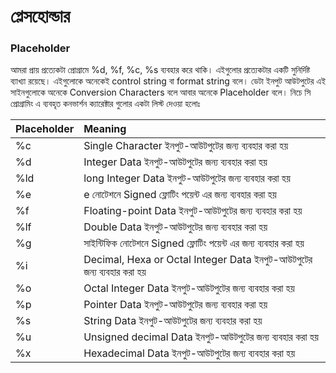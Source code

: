 # প্লেসহোল্ডার

### Placeholder

আমরা প্রায় প্রত্যেকটা প্রোগ্রামে %d, %f, %c, %s ব্যবহার করে থাকি। এইগুলোর প্রত্যেকটার একটি সুনির্দিষ্ট ব্যাখ্যা রয়েছে। এইগুলোকে অনেকেই control string বা format string বলে। ডেটা ইনপুট আউটপুটের এই সাইনগুলোকে অনেকে Conversion Characters বলে আবার অনেকে Placeholder বলে। নিচে সি প্রোগ্রামিং এ ব্যবহৃত কনভার্শন ক্যারেক্টার গুলোর একটা লিস্ট দেওয়া হলোঃ

|  **Placeholder** |  **Meaning** |
| :--- | :--- |
| %c | Single Character ইনপুট-আউটপুটের জন্য ব্যবহার করা হয় |
| %d | Integer Data ইনপুট-আউটপুটের জন্য ব্যবহার করা হয় |
| %ld | long Integer Data ইনপুট-আউটপুটের জন্য ব্যবহার করা হয় |
| %e | e নোটেশনে Signed ফ্লোটিং পয়েন্ট এর জন্য ব্যবহার করা হয় |
| %f | Floating-point Data ইনপুট-আউটপুটের জন্য ব্যবহার করা হয় |
| %lf | Double Data ইনপুট-আউটপুটের জন্য ব্যবহার করা হয় |
| %g | সাইন্টিফিক নোটেশনে Signed ফ্লোটিং পয়েন্ট এর জন্য ব্যবহার করা হয় |
| %i | Decimal, Hexa or Octal Integer Data ইনপুট-আউটপুটের জন্য ব্যবহার করা হয় |
| %o | Octal Integer Data ইনপুট-আউটপুটের জন্য ব্যবহার করা হয় |
| %p | Pointer Data ইনপুট-আউটপুটের জন্য ব্যবহার করা হয় |
| %s | String Data ইনপুট-আউটপুটের জন্য ব্যবহার করা হয় |
| %u | Unsigned decimal Data ইনপুট-আউটপুটের জন্য ব্যবহার করা হয় |
| %x | Hexadecimal Data ইনপুট-আউটপুটের জন্য ব্যবহার করা হয় |

